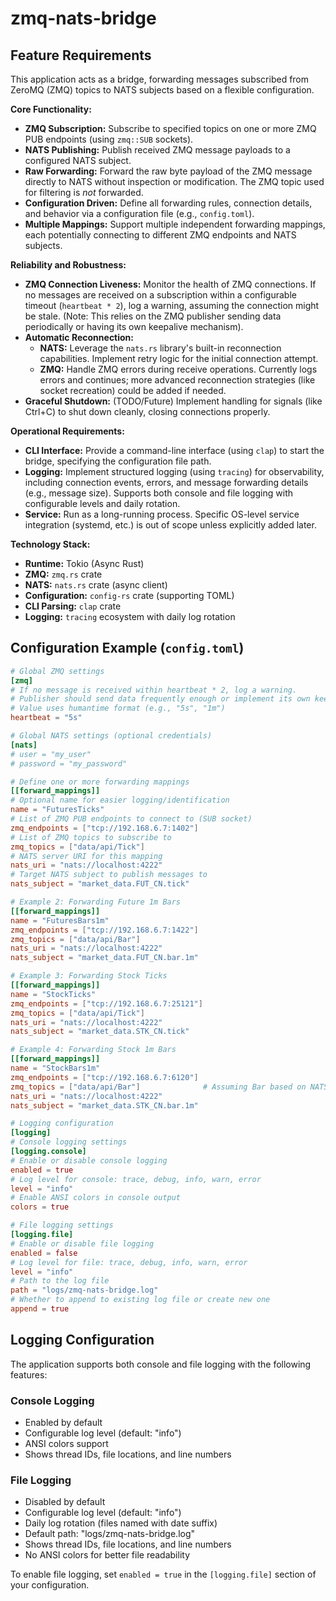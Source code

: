 # zmq-nats-bridge

## Feature Requirements

This application acts as a bridge, forwarding messages subscribed from ZeroMQ (ZMQ) topics to NATS subjects based on a flexible configuration.

**Core Functionality:**

*   **ZMQ Subscription:** Subscribe to specified topics on one or more ZMQ PUB endpoints (using `zmq::SUB` sockets).
*   **NATS Publishing:** Publish received ZMQ message payloads to a configured NATS subject.
*   **Raw Forwarding:** Forward the raw byte payload of the ZMQ message directly to NATS without inspection or modification. The ZMQ topic used for filtering is *not* forwarded.
*   **Configuration Driven:** Define all forwarding rules, connection details, and behavior via a configuration file (e.g., `config.toml`).
*   **Multiple Mappings:** Support multiple independent forwarding mappings, each potentially connecting to different ZMQ endpoints and NATS subjects.

**Reliability and Robustness:**

*   **ZMQ Connection Liveness:** Monitor the health of ZMQ connections. If no messages are received on a subscription within a configurable timeout (`heartbeat * 2`), log a warning, assuming the connection might be stale. (Note: This relies on the ZMQ publisher sending data periodically or having its own keepalive mechanism).
*   **Automatic Reconnection:**
    *   **NATS:** Leverage the `nats.rs` library's built-in reconnection capabilities. Implement retry logic for the initial connection attempt.
    *   **ZMQ:** Handle ZMQ errors during receive operations. Currently logs errors and continues; more advanced reconnection strategies (like socket recreation) could be added if needed.
*   **Graceful Shutdown:** (TODO/Future) Implement handling for signals (like Ctrl+C) to shut down cleanly, closing connections properly.

**Operational Requirements:**

*   **CLI Interface:** Provide a command-line interface (using `clap`) to start the bridge, specifying the configuration file path.
*   **Logging:** Implement structured logging (using `tracing`) for observability, including connection events, errors, and message forwarding details (e.g., message size). Supports both console and file logging with configurable levels and daily rotation.
*   **Service:** Run as a long-running process. Specific OS-level service integration (systemd, etc.) is out of scope unless explicitly added later.

**Technology Stack:**

*   **Runtime:** Tokio (Async Rust)
*   **ZMQ:** `zmq.rs` crate
*   **NATS:** `nats.rs` crate (async client)
*   **Configuration:** `config-rs` crate (supporting TOML)
*   **CLI Parsing:** `clap` crate
*   **Logging:** `tracing` ecosystem with daily log rotation

## Configuration Example (`config.toml`)

```toml
# Global ZMQ settings
[zmq]
# If no message is received within heartbeat * 2, log a warning.
# Publisher should send data frequently enough or implement its own keepalives.
# Value uses humantime format (e.g., "5s", "1m")
heartbeat = "5s"

# Global NATS settings (optional credentials)
[nats]
# user = "my_user"
# password = "my_password"

# Define one or more forwarding mappings
[[forward_mappings]]
# Optional name for easier logging/identification
name = "FuturesTicks"
# List of ZMQ PUB endpoints to connect to (SUB socket)
zmq_endpoints = ["tcp://192.168.6.7:1402"]
# List of ZMQ topics to subscribe to
zmq_topics = ["data/api/Tick"]
# NATS server URI for this mapping
nats_uri = "nats://localhost:4222"
# Target NATS subject to publish messages to
nats_subject = "market_data.FUT_CN.tick"

# Example 2: Forwarding Future 1m Bars
[[forward_mappings]]
name = "FuturesBars1m"
zmq_endpoints = ["tcp://192.168.6.7:1422"]
zmq_topics = ["data/api/Bar"]
nats_uri = "nats://localhost:4222"
nats_subject = "market_data.FUT_CN.bar.1m"

# Example 3: Forwarding Stock Ticks
[[forward_mappings]]
name = "StockTicks"
zmq_endpoints = ["tcp://192.168.6.7:25121"]
zmq_topics = ["data/api/Tick"]
nats_uri = "nats://localhost:4222"
nats_subject = "market_data.STK_CN.tick"

# Example 4: Forwarding Stock 1m Bars
[[forward_mappings]]
name = "StockBars1m"
zmq_endpoints = ["tcp://192.168.6.7:6120"]
zmq_topics = ["data/api/Bar"]              # Assuming Bar based on NATS subject
nats_uri = "nats://localhost:4222"
nats_subject = "market_data.STK_CN.bar.1m"

# Logging configuration
[logging]
# Console logging settings
[logging.console]
# Enable or disable console logging
enabled = true
# Log level for console: trace, debug, info, warn, error
level = "info"
# Enable ANSI colors in console output
colors = true

# File logging settings
[logging.file]
# Enable or disable file logging
enabled = false
# Log level for file: trace, debug, info, warn, error
level = "info"
# Path to the log file
path = "logs/zmq-nats-bridge.log"
# Whether to append to existing log file or create new one
append = true
```

## Logging Configuration

The application supports both console and file logging with the following features:

### Console Logging
- Enabled by default
- Configurable log level (default: "info")
- ANSI colors support
- Shows thread IDs, file locations, and line numbers

### File Logging
- Disabled by default
- Configurable log level (default: "info")
- Daily log rotation (files named with date suffix)
- Default path: "logs/zmq-nats-bridge.log"
- Shows thread IDs, file locations, and line numbers
- No ANSI colors for better file readability

To enable file logging, set `enabled = true` in the `[logging.file]` section of your configuration.

